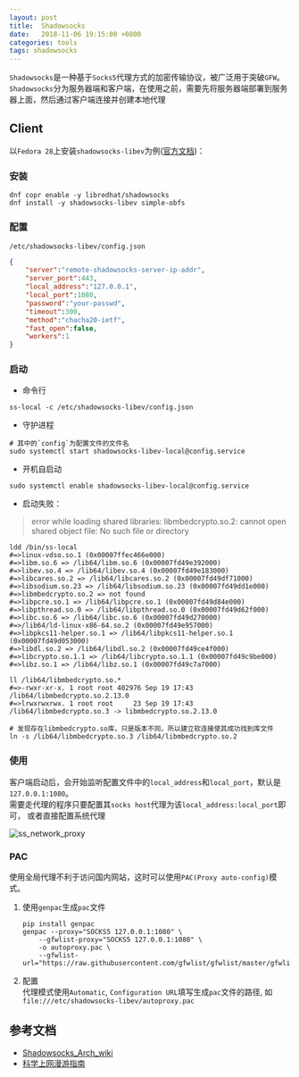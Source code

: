 ```yaml
---
layout: post
title:  Shadowsocks
date:   2018-11-06 19:15:00 +0800
categories: tools
tags: shadowsocks
---
```


`Shadowsocks`是一种基于`Socks5`代理方式的加密传输协议，被广泛用于突破`GFW`。  
`Shadowsocks`分为服务器端和客户端，在使用之前，需要先将服务器端部署到服务器上面，然后通过客户端连接并创建本地代理

## Client

以`Fedora 28`上安装`shadowsocks-libev`为例([官方文档][shadowsocks-libev-fedora-copr])：

### 安装

```shell
dnf copr enable -y libredhat/shadowsocks
dnf install -y shadowsocks-libev simple-obfs
```

[shadowsocks-libev-fedora-copr]: https://copr.fedorainfracloud.org/coprs/outman/shadowsocks-libev/

### 配置

`/etc/shadowsocks-libev/config.json`

```json
{
	"server":"remote-shadowsocks-server-ip-addr",
	"server_port":443,
	"local_address":"127.0.0.1",
	"local_port":1080,
	"password":"your-passwd",
	"timeout":300,
	"method":"chacha20-ietf",
	"fast_open":false,
	"workers":1
}
```

### 启动

* 命令行

```shell
ss-local -c /etc/shadowsocks-libev/config.json
```

* 守护进程

```shell
# 其中的`config`为配置文件的文件名
sudo systemctl start shadowsocks-libev-local@config.service
```

* 开机自启动

```shell
sudo systemctl enable shadowsocks-libev-local@config.service
```

* 启动失败：

> error while loading shared libraries: libmbedcrypto.so.2:
> cannot open shared object file: No such file or directory

```shell
ldd /bin/ss-local
#=>linux-vdso.so.1 (0x00007ffec466e000)
#=>libm.so.6 => /lib64/libm.so.6 (0x00007fd49e392000)
#=>libev.so.4 => /lib64/libev.so.4 (0x00007fd49e183000)
#=>libcares.so.2 => /lib64/libcares.so.2 (0x00007fd49df71000)
#=>libsodium.so.23 => /lib64/libsodium.so.23 (0x00007fd49dd1e000)
#=>libmbedcrypto.so.2 => not found
#=>libpcre.so.1 => /lib64/libpcre.so.1 (0x00007fd49d84e000)
#=>libpthread.so.0 => /lib64/libpthread.so.0 (0x00007fd49d62f000)
#=>libc.so.6 => /lib64/libc.so.6 (0x00007fd49d270000)
#=>/lib64/ld-linux-x86-64.so.2 (0x00007fd49e957000)
#=>libpkcs11-helper.so.1 => /lib64/libpkcs11-helper.so.1 (0x00007fd49d053000)
#=>libdl.so.2 => /lib64/libdl.so.2 (0x00007fd49ce4f000)
#=>libcrypto.so.1.1 => /lib64/libcrypto.so.1.1 (0x00007fd49c9be000)
#=>libz.so.1 => /lib64/libz.so.1 (0x00007fd49c7a7000)

ll /lib64/libmbedcrypto.so.*
#=>-rwxr-xr-x. 1 root root 402976 Sep 19 17:43 /lib64/libmbedcrypto.so.2.13.0
#=>lrwxrwxrwx. 1 root root     23 Sep 19 17:43 /lib64/libmbedcrypto.so.3 -> libmbedcrypto.so.2.13.0

# 发现存在libmbedcrypto.so库，只是版本不同，所以建立软连接使其成功找到库文件
ln -s /lib64/libmbedcrypto.so.3 /lib64/libmbedcrypto.so.2
```

### 使用

客户端启动后，会开始监听配置文件中的`local_address`和`local_port`，默认是`127.0.0.1:1080`。  
需要走代理的程序只要配置其`socks host`代理为该`local_address:local_port`即可，
或者直接配置系统代理

![ss_network_proxy](https://imgur.com/9bDnZTI.png)

### PAC

使用全局代理不利于访问国内网站，这时可以使用`PAC(Proxy auto-config)`模式。  

1. 使用`genpac`生成`pac`文件

	```shell
	pip install genpac
	genpac --proxy="SOCKS5 127.0.0.1:1080" \
		--gfwlist-proxy="SOCKS5 127.0.0.1:1080" \
		-o autoproxy.pac \
		--gfwlist-url="https://raw.githubusercontent.com/gfwlist/gfwlist/master/gfwlist.txt"
	```

2. 配置  
	代理模式使用`Automatic`, `Configuration URL`填写生成`pac`文件的路径, 如`file:///etc/shadowsocks-libev/autoproxy.pac`

## 参考文档

* [Shadowsocks_Arch_wiki](https://wiki.archlinux.org/index.php/Shadowsocks_(%E7%AE%80%E4%BD%93%E4%B8%AD%E6%96%87))
* [科学上网漫游指南](https://lvii.gitbooks.io/outman/content/)
